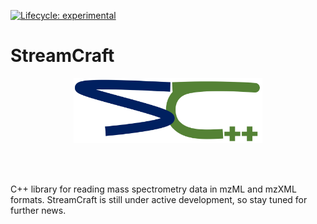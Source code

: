[![Lifecycle: experimental](https://img.shields.io/badge/lifecycle-experimental-orange.svg)](https://lifecycle.r-lib.org/articles/stages.html#experimental)

# StreamCraft

<p align="center" width="100%">
<img width="60%" src="sc_logo.png" alt="Logo" />
</p>

<br>
<br>

C++ library for reading mass spectrometry data in mzML and mzXML formats. StreamCraft is still under active development, so stay tuned for further news.
